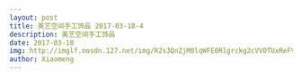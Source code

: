 ```yaml
---
layout: post
title: 美艺空间手工饰品 2017-03-18-4
description: 美艺空间手工饰品
date: 2017-03-18
img: http://imglf.nosdn.127.net/img/R2s3QnZjM0lqWFE0Rlgrckg2cVVOTUxReFVFak50NlpQcHNnTUIwM1FtZ3Znd21udXRqWm13PT0.jpg?imageView&thumbnail=2000y2829&type=jpg&quality=96&stripmeta=0&type=jpg
author: Xiaomeng
---
```

